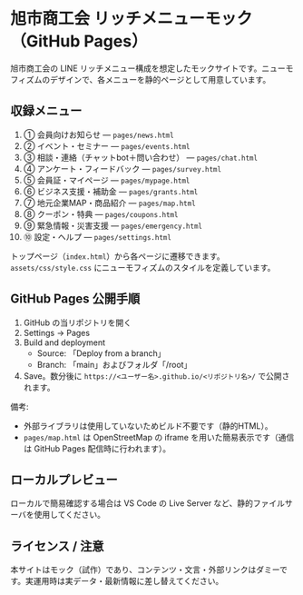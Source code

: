 # 旭市商工会 リッチメニューモック（GitHub Pages）

旭市商工会の LINE リッチメニュー構成を想定したモックサイトです。ニューモフィズムのデザインで、各メニューを静的ページとして用意しています。

## 収録メニュー

1. ① 会員向けお知らせ — `pages/news.html`
2. ② イベント・セミナー — `pages/events.html`
3. ③ 相談・連絡（チャットbot＋問い合わせ） — `pages/chat.html`
4. ④ アンケート・フィードバック — `pages/survey.html`
5. ⑤ 会員証・マイページ — `pages/mypage.html`
6. ⑥ ビジネス支援・補助金 — `pages/grants.html`
7. ⑦ 地元企業MAP・商品紹介 — `pages/map.html`
8. ⑧ クーポン・特典 — `pages/coupons.html`
9. ⑨ 緊急情報・災害支援 — `pages/emergency.html`
10. ⑩ 設定・ヘルプ — `pages/settings.html`

トップページ（`index.html`）から各ページに遷移できます。`assets/css/style.css` にニューモフィズムのスタイルを定義しています。

## GitHub Pages 公開手順

1. GitHub の当リポジトリを開く
2. Settings → Pages
3. Build and deployment
   - Source: 「Deploy from a branch」
   - Branch: 「main」およびフォルダ「/root」
4. Save。数分後に `https://<ユーザー名>.github.io/<リポジトリ名>/` で公開されます。

備考:
- 外部ライブラリは使用していないためビルド不要です（静的HTML）。
- `pages/map.html` は OpenStreetMap の iframe を用いた簡易表示です（通信は GitHub Pages 配信時に行われます）。

## ローカルプレビュー

ローカルで簡易確認する場合は VS Code の Live Server など、静的ファイルサーバを使用してください。

## ライセンス / 注意

本サイトはモック（試作）であり、コンテンツ・文言・外部リンクはダミーです。実運用時は実データ・最新情報に差し替えてください。

